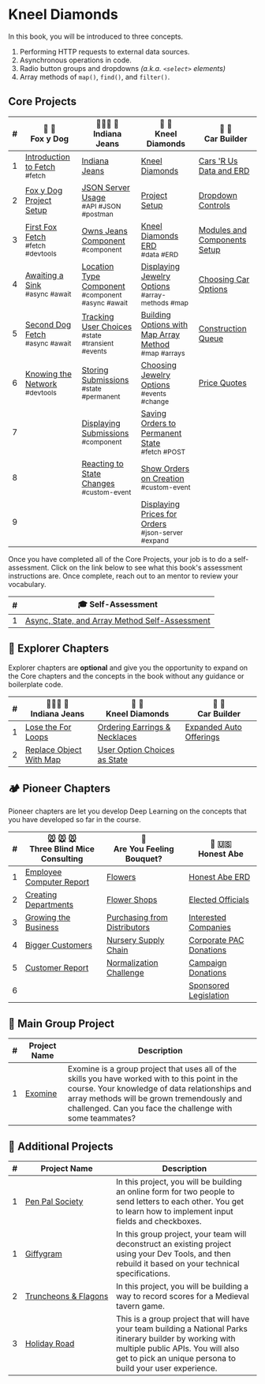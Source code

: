 # Kneel Diamonds

In this book, you will be introduced to three concepts.

1. Performing HTTP requests to external data sources.
1. Asynchronous operations in code.
2. Radio button groups and dropdowns _(a.k.a. `<select>` elements)_
3. Array methods of `map()`, `find()`, and `filter()`.

## Core Projects

| # | 🦊 🐶 <br/> Fox y Dog | 🧑🏿‍🌾 👖 <br/>Indiana Jeans | 💎 💍 <br/> Kneel Diamonds | 🚙 🚗 <br/> Car Builder |
|--|--|--|--|--|
| 1 | [Introduction to Fetch](./chapters/FC_INTRO.md) <br/> <sub style="font-size:0.85rem;">#fetch</sub> | [Indiana Jeans](./chapters/IJ_INTRO.md) | [Kneel Diamonds](./chapters/KD_NARRATIVE.md) | [Cars 'R Us Data and ERD](./chapters/CB_SETUP.md) |
| 2 | [ Fox y Dog Project Setup](./chapters/FC_SETUP.md) | [JSON Server Usage](./chapters/IJ_JSON_SERVER.md) <br/> <sub style="font-size:0.85rem;">#API #JSON #postman</sub> | [Project Setup](./chapters/KD_SETUP.md) | [Dropdown Controls](./chapters/CB_SELECT_ELEMENTS.md) |
| 3 | [First Fox Fetch](./chapters/FC_FIRST_FETCH.md) <br/> <sub style="font-size:0.85rem;">#fetch #devtools</sub> | [Owns Jeans Component](./chapters/IJ_JEANS_COMPONENT.md) <br/> <sub style="font-size:0.85rem;">#component</sub> | [Kneel Diamonds ERD](./chapters/KD_ERD.md) <br/> <sub style="font-size:0.85rem;">#data #ERD</sub> | [Modules and Components Setup](./chapters/CB_RADIO_BUTTONS.md) |
| 4 | [Awaiting a Sink](./chapters/FC_AWAIT.md) <br/> <sub style="font-size:0.85rem;">#async #await</sub> | [Location Type Component](./chapters/IJ_LOCATION_COMPONENT.md) <br/> <sub style="font-size:0.85rem;">#component #async #await</sub> | [Displaying Jewelry Options](./chapters/KD_RADIO_BUTTONS.md) <br/> <sub style="font-size:0.85rem;">#array-methods #map</sub> | [Choosing Car Options](./chapters/CB_CHANGE_LISTENERS.md) |
| 5 | [Second Dog Fetch](./chapters/FC_SECOND_FETCH.md) <br/> <sub style="font-size:0.85rem;">#async #await</sub> | [Tracking User Choices](./chapters/IJ_TRANSIENT_STATE.md) <br/> <sub style="font-size:0.85rem;">#state #transient #events</sub> | [Building Options with Map Array Method](./chapters/KD_MAP_METHOD_INTRO.md) <br/> <sub style="font-size:0.85rem;">#map #arrays</sub> | [Construction Queue](./chapters/CB_SHOWING_UPDATED_STATE.md) |
| 6 | [Knowing the Network](./chapters/FC_NETWORK_DEVTOOL.md) <br/> <sub style="font-size:0.85rem;">#devtools</sub> | [Storing Submissions](./chapters/IJ_PERMANENT_STATE.md) <br/> <sub style="font-size:0.85rem;">#state #permanent</sub> | [Choosing Jewelry Options](./chapters/KD_CHANGE_EVENTS.md) <br/> <sub style="font-size:0.85rem;">#events #change</sub> | [Price Quotes](./chapters/CB_BUILD_COST.md) |
| 7 |  | [Displaying Submissions](./chapters/IJ_SUBMISSIONS.md) <br/> <sub style="font-size:0.85rem;">#component</sub> | [Saving Orders to Permanent State](./chapters/KD_POST_ORDER_TO_API.md) <br/> <sub style="font-size:0.85rem;">#fetch #POST</sub> |  |
| 8 |  | [Reacting to State Changes](./chapters/IJ_STATE_CHANGE.md) <br/> <sub style="font-size:0.85rem;">#custom-event</sub> | [Show Orders on Creation](./chapters/KD_CUSTOM_EVENT.md) <br/> <sub style="font-size:0.85rem;">#custom-event</sub> |  |
| 9 |  |  | [Displaying Prices for Orders](./chapters/KD_ORDER_PRICE.md) <br/> <sub style="font-size:0.85rem;">#json-server #expand</sub> |  |

Once you have completed all of the Core Projects, your job is to do a self-assessment. Click on the link below to see what this book's assessment instructions are. Once complete, reach out to an mentor to review your vocabulary.

| # | 🎓  Self-Assessment |
| --- | --- |
| 1 | [Async, State, and Array Method Self-Assessment](./chapters/BOOK_4_ASSESSMENT.md) |

## 🧭 Explorer Chapters

Explorer chapters are **optional** and give you the opportunity to expand on the Core chapters and the concepts in the book without any guidance or boilerplate code.

| # | 🧑🏿‍🌾 👖 <br/>Indiana Jeans | 💎 💍  <br/> Kneel Diamonds |  🚙 🚗 <br/> Car Builder |
|--|--|--|--|
| 1 | [Lose the For Loops](./chapters/IJ_EX_FOR_TO_MAP.md) |[Ordering Earrings &amp; Necklaces](./chapters/KD_EARRINGS.md) | [Expanded Auto Offerings](./chapters/CB_MORE_FACTORIES.md) |
| 2 | [Replace Object With Map](./chapters/ID_PI_STATE_MAP.md) |[User Option Choices as State](./chapters/KD_ADVANCED_STATE.md) |  |

## 🏕 Pioneer Chapters

Pioneer chapters are let you develop Deep Learning on the concepts that you have developed so far in the course.

| # | 🐭 🐭 🐭 <br/>Three Blind Mice Consulting | 💐 <br/>Are You Feeling Bouquet? | 🎩 🇺🇸 <br/> Honest Abe |
|--|--|--|--|
| 1 |  [Employee Computer Report](../projects/tier-3/honest-abe/chapters/EMPLOYEES.md) | [Flowers](../projects/tier-3/honest-abe/chapters/FLOWERS.md) | [Honest Abe ERD](../projects/tier-3/honest-abe/chapters/HONESTABE_ERD.md) |
| 2 | [Creating Departments](../projects/tier-3/honest-abe/chapters/DEPARTMENTS.md) | [Flower Shops](../projects/tier-3/honest-abe/chapters/RETAILERS.md) | [Elected Officials](../projects/tier-3/honest-abe/chapters/POLITICIANS.md) |
| 3 | [Growing the Business](../projects/tier-3/honest-abe/chapters/LOCATIONS.md) | [Purchasing from Distributors](../projects/tier-3/honest-abe/chapters/DISTRIBUTOR.md) | [Interested Companies](../projects/tier-3/honest-abe/chapters/COMPANIES.md) |
| 4 | [Bigger Customers](../projects/tier-3/honest-abe/chapters/CUSTOMERS.md) | [Nursery Supply Chain](../projects/tier-3/honest-abe/chapters/NURSERIES.md) | [Corporate PAC Donations](../projects/tier-3/honest-abe/chapters/COMPANY_DONATIONS.md) |
| 5 | [Customer Report](../projects/tier-3/honest-abe/chapters/CUSTOMER_REPORT.md) | [Normalization Challenge](../projects/tier-3/honest-abe/chapters/BOUQUET_NORMALIZE.md) | [Campaign Donations](../projects/tier-3/honest-abe/chapters/PAC_DONATIONS.md) |
| 6 | |  | [Sponsored Legislation](../projects/tier-3/honest-abe/chapters/LEGISLATION.md) |

## 🔐 Main Group Project

| # | Project Name | Description |
|--|--|--|
|1|[Exomine](https://github.com/nss-group-projects/exomine)| Exomine is a group project that uses all of the skills you have worked with to this point in the course. Your knowledge of data relationships and array methods will be grown tremendously and challenged. Can you face the challenge with some teammates? |

## 🔐 Additional Projects

| # | Project&nbsp;Name | Description |
|--|--|--|
|1|[Pen Pal Society](./chapters/PEN_PAL_SOCIETY.md)| In this project, you will be building an online form for two people to send letters to each other. You get to learn how to implement input fields and checkboxes. |
|1|[Giffygram](../projects/tier-4/giffygram/)| In this group project, your team will deconstruct an existing project using your Dev Tools, and then rebuild it based on your technical specifications. |
|2|[Truncheons&nbsp;&amp;&nbsp;Flagons](../projects/tier-4/truncheons/)| In this project, you will be building a way to record scores for a Medieval tavern game. |
|3|[Holiday Road](../projects/tier-4/holidayroad/)| This is a group project that will have your team building a National Parks itinerary builder by working with multiple public APIs. You will also get to pick an unique persona to build your user experience. |

